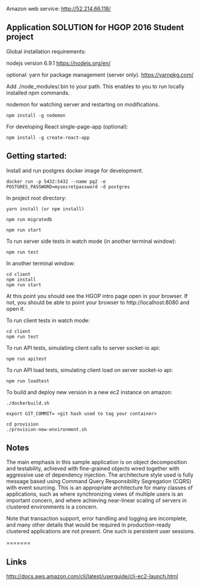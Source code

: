 Amazon web service: http://52.214.66.118/

## Application SOLUTION for HGOP 2016 Student project

Global installation requirements:

nodejs version 6.9.1
https://nodejs.org/en/

optional: yarn for package management (server only).
https://yarnpkg.com/

Add ./node_modules/.bin to your path. This enables to you to run locally installed npm commands.

nodemon for watching server and restarting on modifications.
```
npm install -g nodemon
```


For developing React single-page-app (optional):

```
npm install -g create-react-app
```


## Getting started:

Install and run postgres docker image for development.
```
docker run -p 5432:5432 --name pg2 -e POSTGRES_PASSWORD=mysecretpassword -d postgres
```

In project root directory:

```
yarn install (or npm install)

npm run migratedb

npm run start
```

To run server side tests in watch mode (in another terminal window):
```
npm run test
```



In another terminal window:
```
cd client
npm install
npm run start
```

At this point you should see the HGOP intro page open in your browser.
If not, you should be able to point your browser to http://localhost:8080 and open it.

To run client tests in watch mode:
```
cd client
npm run test
```


To run API tests, simulating client calls to server socket-io api:

```
npm run apitest
```


To run API load tests, simulating client load on server socket-io api:

```
npm run loadtest
```


To build and deploy new version in a new ec2 instance on amazon:

```
./dockerbuild.sh

export GIT_COMMIT= <git hash used to tag your container>

cd provision
./provision-new-environment.sh
```



## Notes

The main emphasis in this sample application is on object decomposition and testability, achieved with fine-grained
objects wired together with aggressive use of dependency injection. The architecture style used is fully message based
using Command Query Responsibility Segregation (CQRS) with event sourcing. This is an appropriate architecture for
many classes of applications, such as where synchronizing views of multiple users is an important concern, and where
achieving near-linear scaling of servers in clustered environments is a concern.

Note that transaction support, error handling and logging are incomplete, and many other details that would be required in
production-ready clustered applications are not present. One such is persistent user sessions.

=======


## Links

http://docs.aws.amazon.com/cli/latest/userguide/cli-ec2-launch.html
